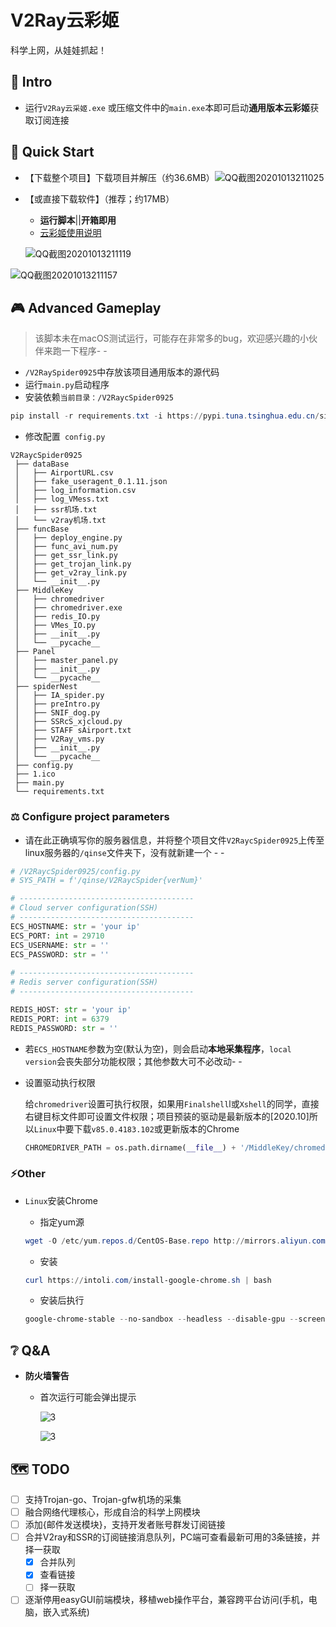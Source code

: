 # V2Ray云彩姬

科学上网，从娃娃抓起！

## :carousel_horse: Intro

- 运行`V2Ray云采姬.exe` 或压缩文件中的`main.exe`本即可启动**通用版本云彩姬**获取订阅连接

## :eagle: Quick Start

- 【下载整个项目】下载项目并解压（约36.6MB）![QQ截图20201013211025](https://i.loli.net/2020/10/13/yeBcA3dXwU8FOS4.png)

- 【或直接下载软件】（推荐；约17MB）

  - **运行脚本**||**开箱即用**
  - [云彩姬使用说明](https://github.com/QIN2DIM/V2RayCloudSpider/blob/master/V2Ray云彩姬使用说明.md)
  
  ![QQ截图20201013211119](https://i.loli.net/2020/10/13/mV5eizrLD8TFlWO.png)

![QQ截图20201013211157](https://i.loli.net/2020/10/13/hmKrsQ7Ob6kIBce.png)

## :video_game: Advanced Gameplay

> 该脚本未在macOS测试运行，可能存在非常多的bug，欢迎感兴趣的小伙伴来跑一下程序- -

- `/V2RaySpider0925`中存放该项目通用版本的源代码
- 运行`main.py`启动程序
- 安装依赖`当前目录：/V2RaycSpider0925`

```powershell
pip install -r requirements.txt -i https://pypi.tuna.tsinghua.edu.cn/simple/
```

- 修改配置` config.py`

```
V2RaycSpider0925
 ├── dataBase
 │   ├── AirportURL.csv
 │   ├── fake_useragent_0.1.11.json
 │   ├── log_information.csv
 │   ├── log_VMess.txt
 │   ├── ssr机场.txt
 │   └── v2ray机场.txt
 ├── funcBase
 │   ├── deploy_engine.py
 │   ├── func_avi_num.py
 │   ├── get_ssr_link.py
 │   ├── get_trojan_link.py
 │   ├── get_v2ray_link.py
 │   └── __init__.py
 ├── MiddleKey
 │   ├── chromedriver
 │   ├── chromedriver.exe
 │   ├── redis_IO.py
 │   ├── VMes_IO.py
 │   ├── __init__.py
 │   └── __pycache__
 ├── Panel
 │   ├── master_panel.py
 │   ├── __init__.py
 │   └── __pycache__
 ├── spiderNest
 │   ├── IA_spider.py
 │   ├── preIntro.py
 │   ├── SNIF_dog.py
 │   ├── SSRcS_xjcloud.py
 │   ├── STAFF sAirport.txt
 │   ├── V2Ray_vms.py
 │   ├── __init__.py
 │   └── __pycache__
 ├── config.py
 ├── 1.ico
 ├── main.py
 └── requirements.txt
```



### :balance_scale: Configure project parameters

- 请在此正确填写你的服务器信息，并将整个项目文件`V2RaycSpider0925`上传至linux服务器的`/qinse`文件夹下，没有就新建一个 - -

```python
# /V2RaycSpider0925/config.py
# SYS_PATH = f'/qinse/V2RaycSpider{verNum}'

# ---------------------------------------
# Cloud server configuration(SSH)
# ---------------------------------------
ECS_HOSTNAME: str = 'your ip'
ECS_PORT: int = 29710
ECS_USERNAME: str = ''
ECS_PASSWORD: str = ''
    
# ---------------------------------------
# Redis server configuration(SSH)
# ---------------------------------------

REDIS_HOST: str = 'your ip'
REDIS_PORT: int = 6379
REDIS_PASSWORD: str = ''
```

- 若`ECS_HOSTNAME`参数为空(默认为空)，则会启动**本地采集程序**，`local version`会丧失部分功能权限；其他参数大可不必改动- -

- 设置驱动执行权限

  给`chromedriver`设置可执行权限，如果用`Finalshell`l或`Xshell`的同学，直接右键目标文件即可设置文件权限；项目预装的驱动是最新版本的[2020.10]所以`Linux`中要下载`v85.0.4183.102`或更新版本的Chrome

  ```python
  CHROMEDRIVER_PATH = os.path.dirname(__file__) + '/MiddleKey/chromedriver'
  ```

### :zap:Other

- `Linux`安装Chrome

  - 指定yum源

  ```powershell
  wget -O /etc/yum.repos.d/CentOS-Base.repo http://mirrors.aliyun.com/repo/Centos-7.repo
  ```

  - 安装

  ```powershell
  curl https://intoli.com/install-google-chrome.sh | bash
  ```

  - 安装后执行

  ```powershell
  google-chrome-stable --no-sandbox --headless --disable-gpu --screenshot https://www.baidu.com/
  ```

## :grey_question: Q&A

- **防火墙警告**

  - 首次运行可能会弹出提示

    ![3](https://i.loli.net/2020/10/06/MhwiZfOz3VdDPU5.png)

    ![3](https://i.loli.net/2020/10/06/gmLksO3HCtyWu9r.png)

## :world_map: TODO

- [ ] 支持Trojan-go、Trojan-gfw机场的采集
- [ ] 融合网络代理核心，形成自洽的科学上网模块
- [ ] 添加{邮件发送模块}，支持开发者账号群发订阅链接
- [ ] 合并V2ray和SSR的订阅链接消息队列，PC端可查看最新可用的3条链接，并择一获取
  - [x] 合并队列
  - [x] 查看链接
  - [ ] 择一获取
- [ ] 逐渐停用easyGUI前端模块，移植web操作平台，兼容跨平台访问(手机，电脑，嵌入式系统)